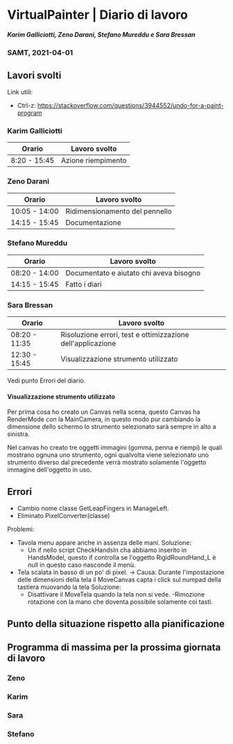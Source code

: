 # VirtualPainter | Diario di lavoro
##### Karim Galliciotti, Zeno Darani, Stefano Mureddu e Sara Bressan
### SAMT, 2021-04-01

## Lavori svolti

Link utili:
- Ctrl-z: https://stackoverflow.com/questions/3944552/undo-for-a-paint-program


### Karim Galliciotti


|Orario        |Lavoro svolto                 |
|--------------|------------------------------|
|8:20 - 15:45  | Azione riempimento|



### Zeno Darani


|Orario        |Lavoro svolto                 |
|--------------|------------------------------|
|10:05 - 14:00 | Ridimensionamento del pennello|
|14:15 - 15:45 | Documentazione|

### Stefano Mureddu


|Orario        |Lavoro svolto                 |
|--------------|------------------------------|
|08:20 - 14:00 |Documentato e aiutato chi aveva bisogno	|
|14:15 - 15:45 |Fatto i diari|


### Sara Bressan


|Orario        |Lavoro svolto                 |
|--------------|------------------------------|
|08:20 - 11:35 | Risoluzione errori, test e ottimizzazione dell'applicazione|
|12:30 - 15:45 | Visualizzazione strumento utilizzato |

Vedi punto Errori del diario.

#### Visualizzazione strumento utilizzato

Per prima cosa ho creato un Canvas nella scena, questo Canvas ha RenderMode con la MainCamera, in questo modo pur cambiando la dimensione
dello schermo lo strumento selezionato sarà sempre in alto a sinistra.

Nel canvas ho creato tre oggetti immagini (gomma, penna e riempi) le quali mostrano ognuna uno strumento, ogni qualvolta viene selezionato
uno strumento diverso dal precedente verrà mostrato solamente l'oggetto immagine dell'oggetto in uso.

## Errori

- Cambio nome classe GetLeapFingers in ManageLeft.
- Eliminato PixelConverter(classe)


Problemi:      
- Tavola menu appare anche in assenza delle mani.
	Soluzione:
	- Un if nello script CheckHandsIn cha abbiamo inserito in HandsModel, questo if controlla se l'oggetto RigidRoundHand_L è null in questo caso nasconde il menù.
- Tela scalata in basso di un po' di pixel. -> Causa: Durante l'impostazione delle dimensioni della tela il MoveCanvas capta i click sul numpad della tastiera muovando la tela
	Soluzione:
	- Disattivare il MoveTela quando la tela non si vede.
-Rimozione rotazione con la mano che doventa possibile solamente coi tasti.  

##  Punto della situazione rispetto alla pianificazione


## Programma di massima per la prossima giornata di lavoro
### Zeno


### Karim


### Sara

### Stefano
